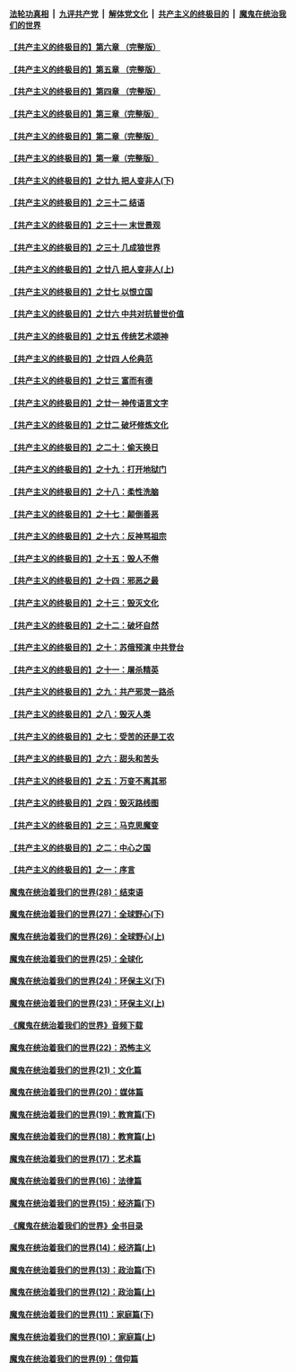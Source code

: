 ####  [法轮功真相](../../../../basic/blob/master/README.md?t=05212001) &nbsp;|&nbsp; [九评共产党](../../../../9ping.md/blob/master/README.md?t=05212001) &nbsp;|&nbsp; [解体党文化](../../../../jtdwh.md/blob/master/README.md?t=05212001)  &nbsp;|&nbsp; [共产主义的终极目的](../../../../gczydzjmd.md/blob/master/README.md?t=05212001) &nbsp;|&nbsp; [魔鬼在统治我们的世界](../../../../mgztzwmdsj.md/blob/master/README.md?t=05212001) 

#### [【共产主义的终极目的】第六章 （完整版）](../pages/nsc422/n11428913.md?t=05212001) 

#### [【共产主义的终极目的】第五章 （完整版）](../pages/nsc422/n11428912.md?t=05212001) 

#### [【共产主义的终极目的】第四章 （完整版）](../pages/nsc422/n11428907.md?t=05212001) 

#### [【共产主义的终极目的】第三章（完整版）](../pages/nsc422/n11428848.md?t=05212001) 

#### [【共产主义的终极目的】第二章（完整版）](../pages/nsc422/n11428831.md?t=05212001) 

#### [【共产主义的终极目的】第一章（完整版）](../pages/nsc422/n11417651.md?t=05212001) 

#### [【共产主义的终极目的】之廿九 把人变非人(下)](../pages/nsc422/n11344140.md?t=05212001) 

#### [【共产主义的终极目的】之三十二 结语](../pages/nsc422/n11360535.md?t=05212001) 

#### [【共产主义的终极目的】之三十一 末世景观](../pages/nsc422/n11351129.md?t=05212001) 

#### [【共产主义的终极目的】之三十 几成狼世界](../pages/nsc422/n11348280.md?t=05212001) 

#### [【共产主义的终极目的】之廿八 把人变非人(上)](../pages/nsc422/n11340492.md?t=05212001) 

#### [【共产主义的终极目的】之廿七 以恨立国](../pages/nsc422/n11336944.md?t=05212001) 

#### [【共产主义的终极目的】之廿六 中共对抗普世价值](../pages/nsc422/n11324785.md?t=05212001) 

#### [【共产主义的终极目的】之廿五 传统艺术颂神](../pages/nsc422/n11296396.md?t=05212001) 

#### [【共产主义的终极目的】之廿四 人伦典范](../pages/nsc422/n11296397.md?t=05212001) 

#### [【共产主义的终极目的】之廿三 富而有德](../pages/nsc422/n11283598.md?t=05212001) 

#### [【共产主义的终极目的】之廿一 神传语言文字](../pages/nsc422/n11263265.md?t=05212001) 

#### [【共产主义的终极目的】之廿二 破坏修炼文化](../pages/nsc422/n11245728.md?t=05212001) 

#### [【共产主义的终极目的】之二十：偷天换日](../pages/nsc422/n11238846.md?t=05212001) 

#### [【共产主义的终极目的】之十九：打开地狱门](../pages/nsc422/n11206376.md?t=05212001) 

#### [【共产主义的终极目的】之十八：柔性洗脑](../pages/nsc422/n11199994.md?t=05212001) 

#### [【共产主义的终极目的】之十七：颠倒善恶](../pages/nsc422/n11179782.md?t=05212001) 

#### [【共产主义的终极目的】之十六：反神骂祖宗](../pages/nsc422/n11166798.md?t=05212001) 

#### [【共产主义的终极目的】之十五：毁人不倦](../pages/nsc422/n11166792.md?t=05212001) 

#### [【共产主义的终极目的】之十四：邪恶之最](../pages/nsc422/n11150249.md?t=05212001) 

#### [【共产主义的终极目的】之十三：毁灭文化](../pages/nsc422/n11135227.md?t=05212001) 

#### [【共产主义的终极目的】之十二：破坏自然](../pages/nsc422/n11135214.md?t=05212001) 

#### [【共产主义的终极目的】之十：苏俄预演 中共登台](../pages/nsc422/n11118424.md?t=05212001) 

#### [【共产主义的终极目的】之十一：屠杀精英](../pages/nsc422/n11118442.md?t=05212001) 

#### [【共产主义的终极目的】之九：共产邪灵一路杀](../pages/nsc422/n11114139.md?t=05212001) 

#### [【共产主义的终极目的】之八：毁灭人类](../pages/nsc422/n11108503.md?t=05212001) 

#### [【共产主义的终极目的】之七：受苦的还是工农](../pages/nsc422/n11101809.md?t=05212001) 

#### [【共产主义的终极目的】之六：甜头和苦头](../pages/nsc422/n11096971.md?t=05212001) 

#### [【共产主义的终极目的】之五：万变不离其邪](../pages/nsc422/n11091285.md?t=05212001) 

#### [【共产主义的终极目的】之四：毁灭路线图](../pages/nsc422/n11086284.md?t=05212001) 

#### [【共产主义的终极目的】之三：马克思魔变](../pages/nsc422/n11061941.md?t=05212001) 

#### [【共产主义的终极目的】之二：中心之国](../pages/nsc422/n11047728.md?t=05212001) 

#### [【共产主义的终极目的】之一：序言](../pages/nsc422/n11086077.md?t=05212001) 

#### [魔鬼在统治着我们的世界(28)：结束语](../pages/nsc422/n10936246.md?t=05212001) 

#### [魔鬼在统治着我们的世界(27)：全球野心(下)](../pages/nsc422/n10928319.md?t=05212001) 

#### [魔鬼在统治着我们的世界(26)：全球野心(上)](../pages/nsc422/n10900318.md?t=05212001) 

#### [魔鬼在统治着我们的世界(25)：全球化](../pages/nsc422/n10788205.md?t=05212001) 

#### [魔鬼在统治着我们的世界(24)：环保主义(下)](../pages/nsc422/n10695307.md?t=05212001) 

#### [魔鬼在统治着我们的世界(23)：环保主义(上)](../pages/nsc422/n10688613.md?t=05212001) 

#### [《魔鬼在统治着我们的世界》音频下载](../pages/nsc422/n10635553.md?t=05212001) 

#### [魔鬼在统治着我们的世界(22)：恐怖主义](../pages/nsc422/n10614727.md?t=05212001) 

#### [魔鬼在统治着我们的世界(21)：文化篇](../pages/nsc422/n10597706.md?t=05212001) 

#### [魔鬼在统治着我们的世界(20)：媒体篇](../pages/nsc422/n10586579.md?t=05212001) 

#### [魔鬼在统治着我们的世界(19)：教育篇(下)](../pages/nsc422/n10564808.md?t=05212001) 

#### [魔鬼在统治着我们的世界(18)：教育篇(上)](../pages/nsc422/n10526970.md?t=05212001) 

#### [魔鬼在统治着我们的世界(17)：艺术篇](../pages/nsc422/n10499093.md?t=05212001) 

#### [魔鬼在统治着我们的世界(16)：法律篇](../pages/nsc422/n10485969.md?t=05212001) 

#### [魔鬼在统治着我们的世界(15)：经济篇(下)](../pages/nsc422/n10469975.md?t=05212001) 

#### [《魔鬼在统治着我们的世界》全书目录](../pages/nsc422/n10464261.md?t=05212001) 

#### [魔鬼在统治着我们的世界(14)：经济篇(上)](../pages/nsc422/n10457370.md?t=05212001) 

#### [魔鬼在统治着我们的世界(13)：政治篇(下)](../pages/nsc422/n10448270.md?t=05212001) 

#### [魔鬼在统治着我们的世界(12)：政治篇(上)](../pages/nsc422/n10444576.md?t=05212001) 

#### [魔鬼在统治着我们的世界(11)：家庭篇(下)](../pages/nsc422/n10440961.md?t=05212001) 

#### [魔鬼在统治着我们的世界(10)：家庭篇(上)](../pages/nsc422/n10435448.md?t=05212001) 

#### [魔鬼在统治着我们的世界(9)：信仰篇](../pages/nsc422/n10432159.md?t=05212001) 

